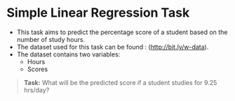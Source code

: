 # Simple Linear Regression Task
- This task aims to predict the percentage score of a student based on the number of study hours.
- The dataset used for this task can be found :  (http://bit.ly/w-data).
- The dataset contains two variables:
  * Hours
  * Scores

> **Task:** What will be the predicted score if a student studies for 9.25 hrs/day?


